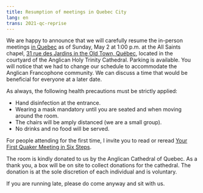 ```yaml
---
title: Resumption of meetings in Quebec City
lang: en
trans: 2021-qc-reprise
---
```

We are happy to announce that we will carefully resume the in-person meetings [in Quebec](/qc) as of Sunday, May 2 at 1:00 p.m. at the All Saints chapel, [31 rue des Jardins in the Old Town, Québec](/qc), located in the courtyard of the Anglican Holy Trinity Cathedral. Parking is available. You will notice that we had to change our schedule to accommodate the Anglican Francophone community. We can discuss a time that would be beneficial for everyone at a later date.

As always, the following health precautions must be strictly applied:

* Hand disinfection at the entrance.
* Wearing a mask mandatory until you are seated and when moving around the room.
* The chairs will be amply distanced (we are a small group).
* No drinks and no food will be served.

For people attending for the first time, I invite you to read or reread [Your First Quaker Meeting in Six Steps](/about).

The room is kindly donated to us by the Anglican Cathedral of Quebec. As a thank you, a box will be on site to collect donations for the cathedral. The donation is at the sole discretion of each individual and is voluntary.

If you are running late, please do come anyway and sit with us.
